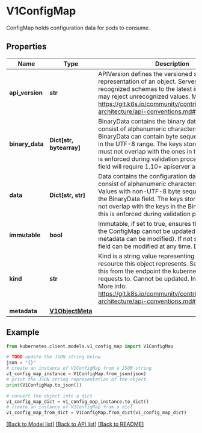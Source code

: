 # V1ConfigMap

ConfigMap holds configuration data for pods to consume.

## Properties

Name | Type | Description | Notes
------------ | ------------- | ------------- | -------------
**api_version** | **str** | APIVersion defines the versioned schema of this representation of an object. Servers should convert recognized schemas to the latest internal value, and may reject unrecognized values. More info: https://git.k8s.io/community/contributors/devel/sig-architecture/api-conventions.md#resources | [optional] 
**binary_data** | **Dict[str, bytearray]** | BinaryData contains the binary data. Each key must consist of alphanumeric characters, &#39;-&#39;, &#39;_&#39; or &#39;.&#39;. BinaryData can contain byte sequences that are not in the UTF-8 range. The keys stored in BinaryData must not overlap with the ones in the Data field, this is enforced during validation process. Using this field will require 1.10+ apiserver and kubelet. | [optional] 
**data** | **Dict[str, str]** | Data contains the configuration data. Each key must consist of alphanumeric characters, &#39;-&#39;, &#39;_&#39; or &#39;.&#39;. Values with non-UTF-8 byte sequences must use the BinaryData field. The keys stored in Data must not overlap with the keys in the BinaryData field, this is enforced during validation process. | [optional] 
**immutable** | **bool** | Immutable, if set to true, ensures that data stored in the ConfigMap cannot be updated (only object metadata can be modified). If not set to true, the field can be modified at any time. Defaulted to nil. | [optional] 
**kind** | **str** | Kind is a string value representing the REST resource this object represents. Servers may infer this from the endpoint the kubernetes.client submits requests to. Cannot be updated. In CamelCase. More info: https://git.k8s.io/community/contributors/devel/sig-architecture/api-conventions.md#types-kinds | [optional] 
**metadata** | [**V1ObjectMeta**](V1ObjectMeta.md) |  | [optional] 

## Example

```python
from kubernetes.client.models.v1_config_map import V1ConfigMap

# TODO update the JSON string below
json = "{}"
# create an instance of V1ConfigMap from a JSON string
v1_config_map_instance = V1ConfigMap.from_json(json)
# print the JSON string representation of the object
print(V1ConfigMap.to_json())

# convert the object into a dict
v1_config_map_dict = v1_config_map_instance.to_dict()
# create an instance of V1ConfigMap from a dict
v1_config_map_from_dict = V1ConfigMap.from_dict(v1_config_map_dict)
```
[[Back to Model list]](../README.md#documentation-for-models) [[Back to API list]](../README.md#documentation-for-api-endpoints) [[Back to README]](../README.md)



